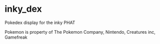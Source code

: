 # inky_dex
Pokedex display for the inky PHAT

Pokemon is property of The Pokemon Company, Nintendo, Creatures inc, Gamefreak
